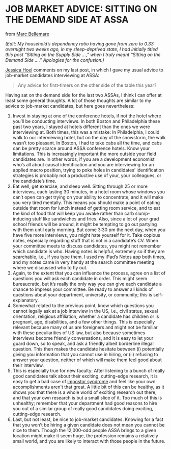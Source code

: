 # JOB MARKET ADVICE: SITTING ON THE DEMAND SIDE AT ASSA

from [Marc Bellemare](http://marcfbellemare.com/wordpress/11499)

*(Edit: My household’s dependency ratio having gone from zero to 0.33 overnight two weeks ago, in my sleep-deprived state, I had initially titled this post “Sitting on the Supply Side …,” when I truly meant “Sitting on the Demand Side ….” Apologies for the confusion.)*

[Jessica Hoel](http://jessicabhoel.com/) comments on my last post, in which I gave my usual advice to job-market candidates interviewing at ASSA:

> Any advice for first-timers on the other side of the table this year?

Having sat on the demand side for the last two ASSAs, I think I can offer at least some general thoughts. A lot of those thoughts are similar to my advice to job-market candidates, but here goes nevertheless:

  1. Invest in staying at one of the conference hotels, if not the hotel where you’ll be conducting interviews. In both Boston and Philadelphia these past two years, I stayed at hotels different than the ones we were interviewing at. Both times, this was a mistake: In Philadelphia, I could walk to our interviewing hotel, but on the day of the snowstorm, the walk wasn’t too pleasant. In Boston, I had to take cabs all the time, and cabs can be pretty scarce around ASSA conference hotels.
Know your limitations. This is increasingly important the more outside your field candidates are. In other words, if you are a development economist who’s all about causal identification and you are interviewing for an applied macro position, trying to poke holes in candidates’ identification strategies is probably not a productive use of your, your colleagues, or the candidate’s time.
  2. Eat well, get exercise, and sleep well. Sitting through 25 or more interviews, each lasting 30 minutes, in a hotel room whose windows you can’t open can get trying on your ability to concentrate, and it will make you very tired mentally. This means you should make a point of eating outside that room for lunch instead of getting room service, and to eat the kind of food that will keep you awake rather than carb slump-inducing stuff like sandwiches and fries. Also, since a lot of your grad school friends will be around, it might be tempting to go out partying with them until early morning. But come 3:30 pm the next day, when you have five more interviews, you might hate yourself for it.
Take copious notes, especially regarding stuff that is not in a candidate’s CV. When your committee meets to discuss candidates, you might not remember which candidate is who. Having notes is helpful, extremely so if they are searchable, i.e., if you type them. I used my iPad’s Notes app both times, and my notes came in very handy at the search committee meeting where we discussed who to fly out.
  3. Again, to the extent that you can influence the process, agree on a list of questions you will ask each candidate in order. This might seem bureaucratic, but it’s really the only way you can give each candidate a chance to impress your committee.
Be ready to answer all kinds of questions about your department, university, or community; this is self-explanatory.
  4. Somewhat related to the previous point, know which questions you cannot legally ask at a job interview in the US, i.e., civil status, sexual orientation, religious affiliation, whether a candidate has children or is pregnant, age, disabilities, and a few other things. This is especially relevant because many of us are foreigners and might not be familiar with these peculiarities of US law, but also because sometimes interviews become friendly conversations, and it is easy to let your guard down, so to speak, and ask a friendly albeit borderline illegal question. This then makes the candidate hesitate between (i) potentially giving you information that you cannot use in hiring, or (ii) refusing to answer your question, neither of which will make them feel good about their interview.
  5. This is especially true for new faculty: After listening to a bunch of really good candidates talk about their exciting, cutting-edge research, it is easy to get a bad case of [impostor syndrome](http://www.wikiwand.com/en/Impostor_syndrome) and feel like your own accomplishments aren’t that great. A little bit of this can be healthy, as it shows you that there is a whole world of exciting research out there, and that your own research is but a small slice of it. Too much of this is unhealthy; remember that your department had good reasons to hire you out of a similar group of really good candidates doing exciting, cutting-edge research.
  6. Last, but not least, be nice to job-market candidates. Knowing for a fact that you won’t be hiring a given candidate does not mean you cannot be nice to them. Though the 12,000-odd people ASSA brings to a given location might make it seem huge, the profession remains a relatively small world, and you are likely to interact with those people in the future.
